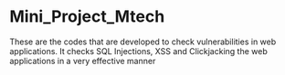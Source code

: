 # Mini_Project_Mtech
These are the codes that are developed to check vulnerabilities in web applications.
It checks SQL Injections, XSS and Clickjacking the web applications in a very effective manner
